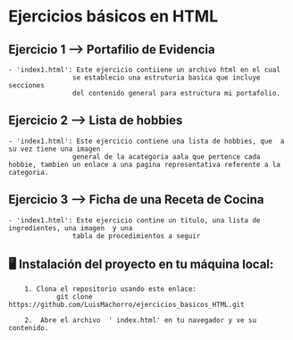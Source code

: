# Ejercicios básicos en HTML


## Ejercicio 1 --> Portafilio de Evidencia
    - 'index1.html': Este ejercicio contiiene un archivo html en el cual
                    se establecio una estruturia basica que incluye secciones
                    del contenido general para estructura mi portafolio.


## Ejercicio 2 --> Lista de hobbies
    - 'index1.html': Este ejercicio contiene una lista de hobbies, que  a su vez tiene una imagen 
                    general de la acategoria aala que pertence cada hobbie, tambien un enlace a una pagina representativa referente a la categoria.


## Ejercicio 3 --> Ficha de una Receta de Cocina
    - 'index1.html': Este ejercicio contine un titulo, una lista de ingredientes, una imagen  y una 
                    tabla de procedimientos a seguir



## 🖥️ Instalación del proyecto en tu máquina local:

        1. Clona el repositorio usando este enlace: 
                git clone https://github.com/LuisMachorro/ejercicios_basicos_HTML.git

        2.  Abre el archivo  ' index.html' en tu navegador y ve su contenido.